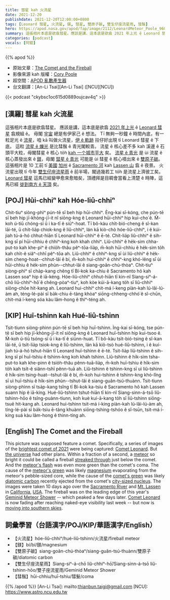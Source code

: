 ```yaml
---
title: 彗星 kah 火流星
date: 2021-12-20
publishdate: 2021-12-20T12:00:00+0800
tags: [Leonard 彗星, 火流星, 鎂, 彗星, 雙原子碳, 雙生仔座流星雨, 彗鬚]
hero: https://apod.nasa.gov/apod/fap/image/2112/LeonardMeteor_Poole_960.jpg
summary: 這張相片本底是欲翕彗星。應該是講，這本底是欲翕 2021 年上光 ê Leonard 彗星翕規組 ê。毋閣宇宙總是有伊家己 ê 想法。
categories: [podcast]
vocals: [阿錕]
---
```


{{% apod %}}

- 原始文章：[The Comet and the Fireball](https://apod.nasa.gov/apod/ap211220.html)
- 影像來源 kah 版權：[Cory Poole](mailto:corypoole@gmail.com)
- 超空間：[APOD 亂數產生器](https://apod.nasa.gov/apod/random_apod.html)
- 台文翻譯：[An-Li Tsai][An-Li Tsai] ([NCU][NCU])

{{< podcast "ckybsc1oc615d0889oujcav4q" >}}

## [漢羅] 彗星 kah 火流星
這張相片本底是欲翕彗星。
應該是講，這本底是欲翕 [2021 年上光][brightest comet of 2021] ê [Leonard 彗星][Comet Leonard] 翕規組 ê。
毋閣 [宇宙][the universe] 總是有伊家己 ê 想法。
Tī 無夠一秒鐘 ê 時間內底，有一粒足光 ê [流星][meteor]，咱 kā 叫做火流星，[伊 ê 軌跡][streaked through] 拄仔好出現 tī Leonard 彗星 ê 下底。
這粒 [流星 ê 爍光][meteor's flash t] 是比彗鬚 ê 青光閣較青。
流星 ê 核心差不多 kah 溪邊 ê 石頭平大粒，毋閣彗星 ê 核心 to̍h [kah 一个城市平大][city-sized nucleus] 矣。
[流星 ê 青光][meteor's green] 是 ùi 流星 ê 核心蒸發出來 ê [鎂][magnesium]，毋閣 [彗星 ê 青光][comet's green] 可能是 ùi 彗星 ê 核心噴出來 ê [雙原子碳][diatomic carbon]。
這張相片是 10 工前 tī [美國][USA] [加州][California] ê [Sacramento 河][Sacramento River] kah [Lassen 山][Mt. Lassen] 翕 ê 夜景。
火流星出現 tī 今年 [雙生仔座流星雨][Geminid Meteor Shower t] ê 前半場，閣過幾若工 to̍h 是流星上濟彼工矣。
[Leonard 彗星][Comet Leonard] 這馬已經變甲愈來愈暗矣，頂禮拜是目睭會當看上清楚 ê 時陣，這馬已經 [徙到南方 ê 天頂][moving into southern skies] 矣。


## [POJ] Hūi-chhiⁿ kah Hóe-liû-chhiⁿ
Chit-tiuⁿ siòng-phìⁿ pún-tē sī beh hip hūi-chhiⁿ.
Èng-kai sī-kóng, che pún-tē sī beh hip jī-khòng-jī-it nî siōng-kng ê Leonard hūi-chhiⁿ hip kui-cho͘ ê.
M̄-koh ú-tiū chóng-sī ū i ka-tī ê siūⁿ-hoat.
Tī bô-kàu chi̍t-bió-cheng ê sî-kan lāi-té, ū chi̍t-lia̍p chiok-kng ê liû-chhiⁿ, lán kā kiò-chò hóe-liû-chhiⁿ, i ê kúi-jiah tú-á-hó chhut-hiān tī Leonard hūi-chhiⁿ ê ē-té.
Chit-lia̍p liû-chhiⁿ ê sih-kng sī pí hūi-chhiu ê chhiⁿ-kng koh khah chhiⁿ.
Liû-chhiⁿ ê he̍k-sim chha-put-to kah khe-piⁿ ê chio̍h-thâu pêⁿ-tōa-lia̍p, m̄-koh hūi-chhiu ê he̍k-sim to̍h kah chi̍t-ê siâⁿ-chhī pêⁿ-tōa ah.
Liû-chhiⁿ ê chhiⁿ-kng sī ùi liû-chhiⁿ ê he̍k-sim cheng-hoat--chhut-lâi ê bí, m̄-koh hui-chhiⁿ ê chhiⁿ-kng khó-lêng sī ùi hūi-chhiu ê he̍k-sim phùn--chhut-lâi ê siang-goân-chú-thòaⁿ.
Chit-tiuⁿ siòng-phìⁿ sī cha̍p-kang chêng tī Bí-kok ka-chiu ê Sacramento hô kah Lassen soaⁿ hip ê iā-kéng.
Hóe-liû-chhiⁿ chhut-hiān tī kin-nî Siang-siⁿ-á-chō liû-chhiⁿ-hō͘ ê chêng-pòaⁿ-tiuⁿ, koh kòe kúi-ā-kang to̍h sī liû-chhiⁿ siōng-chōe hit-kang ah.
Leonard hui-chhiⁿ chit-má í-keng piàn-kah lú-lâi-lú-àm ah, téng-lé-pài sī ba̍k-chiu ē-tàng khòaⁿ siōng-chheng-chhó͘ ê sî-chūn, chit-má í-keng sóa kàu lâm-hong ê thiⁿ-téng ah.

## [KIP] Huī-tshinn kah Hué-liû-tshinn
Tsit-tiunn siòng-phìnn pún-tē sī beh hip huī-tshinn.
Ìng-kai sī-kóng, tse pún-tē sī beh hip jī-khòng-jī-it nî siōng-kng ê Leonard huī-tshinn hip kui-tsoo ê.
M̄-koh ú-tiū tsóng-sī ū i ka-tī ê siūnn-huat.
Tī bô-kàu tsi̍t-bió-tsing ê sî-kan lāi-té, ū tsi̍t-lia̍p tsiok-kng ê liû-tshinn, lán kā kiò-tsò hué-liû-tshinn, i ê kuí-jiah tú-á-hó tshut-hiān tī Leonard huī-tshinn ê ē-té.
Tsit-lia̍p liû-tshinn ê sih-kng sī pí huī-tshiu ê tshinn-kng koh khah tshinn.
Liû-tshinn ê hi̍k-sim tsha-put-to kah khe-pinn ê tsio̍h-thâu pênn-tuā-lia̍p, m̄-koh huī-tshiu ê hi̍k-sim to̍h kah tsi̍t-ê siânn-tshī pênn-tuā ah.
Liû-tshinn ê tshinn-kng sī uì liû-tshinn ê hi̍k-sim tsing-huat--tshut-lâi ê bí, m̄-koh hui-tshinn ê tshinn-kng khó-lîng sī uì huī-tshiu ê hi̍k-sim phùn--tshut-lâi ê siang-guân-tsú-thuànn.
Tsit-tiunn siòng-phìnn sī tsa̍p-kang tsîng tī Bí-kok ka-tsiu ê Sacramento hô kah Lassen suann hip ê iā-kíng.
Hué-liû-tshinn tshut-hiān tī kin-nî Siang-sinn-á-tsō liû-tshinn-hōo ê tsîng-puànn-tiunn, koh kuè kuí-ā-kang to̍h sī liû-tshinn siōng-tsuē hit-kang ah.
Leonard hui-tshinn tsit-má í-king piàn-kah lú-lâi-lú-àm ah, tíng-lé-pài sī ba̍k-tsiu ē-tàng khuànn siōng-tshing-tshóo ê sî-tsūn, tsit-má í-king suá kàu lâm-hong ê thinn-tíng ah.

## [English] The Comet and the Fireball
This picture was supposed feature a comet.
Specifically, a series of images of the [brightest comet of 2021][brightest comet of 2021] were being captured: [Comet Leonard][Comet Leonard].
But [the universe][the universe] had other plans.
Within a fraction of a second, a [meteor][meteor] so bright it could be called a fireball [streaked through][streaked through] just below the comet.
And the [meteor's flash][meteor's flash e] was even more green than the comet's coma.
The cause of the [meteor's green][meteor's green] was likely [magnesium][magnesium] evaporating from the meteor's pebble-sized core, while the cause of the [comet's green][comet's green] was likely [diatomic carbon][diatomic carbon] recently ejected from the comet's [city-sized nucleus][city-sized nucleus].
The images were taken 10 days ago over the [Sacramento River][Sacramento River] and [Mt. Lassen][Mt. Lassen] in [California][California], [USA][USA].
The fireball was on the leading edge of this year's [Geminid Meteor Shower][Geminid Meteor Shower e] -- which peaked a few days later.
[Comet Leonard][Comet Leonard] is now fading after reaching naked-eye visibility last week -- but now is [moving into southern skies][moving into southern skies].

## 詞彙學習（台語漢字/POJ/KIP/華語漢字/English）
- 【火流星】hóe-liû-chhiⁿ/hué-liû-tshinn/火流星/fireball meteor
- 【鎂】bí/bí/鎂/magnesium
- 【雙原子碳】siang-goân-chú-thòaⁿ/siang-guân-tsú-thuànn/雙原子碳/diatomic carbon
- 【雙生仔座流星雨】Siang-siⁿ-á-chō liû-chhiⁿ-hō͘/Siang-sinn-á-tsō liû-tshinn-hōo/雙子座流星雨/Geminid Meteor Shower
- 【彗鬚】hūi-chhiu/huī-tshiu/彗髮/coma


{{% /apod %}}
[An-Li Tsai]: mailto:thianbun.taigi@gmail.com
[NCU]: https://www.astro.ncu.edu.tw


[brightest comet of 2021]:https://www.facebook.com/media/set/?set=a.4214632848640902&type=3
[Comet Leonard]:https://en.wikipedia.org/wiki/C/2021_A1_(Leonard)
[the universe]:https://apod.nasa.gov/apod/ap000101.html
[meteor]:https://solarsystem.nasa.gov/asteroids-comets-and-meteors/meteors-and-meteorites/overview/
[streaked through]:https://i1.wp.com/theverybesttop10.com/wp-content/uploads/2014/01/Top-10-Best-Images-of-Surprised-Cats-4.jpeg
[meteor's flash e]:https://apod.nasa.gov/apod/ap210315.html
[meteor's flash t]:https://apod.tw/daily/20210315/
[meteor's green]:https://en.wikipedia.org/wiki/Meteoroid#Colours
[magnesium]:https://periodic.lanl.gov/12.shtml
[comet's green]:https://www.cloudynights.com/topic/406505-green-in-comets-is-not-cn-cyanogen/
[diatomic carbon]:https://en.wikipedia.org/wiki/Diatomic_carbon
[city-sized nucleus]:https://www.mentalfloss.com/article/60082/rosettas-comet-compared-los-angeles
[Sacramento River]:https://youtu.be/CDgOFPuDRlU
[Mt. Lassen]:https://youtu.be/ttbxcarLYQQ?t=20
[California]:https://en.wikipedia.org/wiki/California
[USA]:https://en.wikipedia.org/wiki/United_States
[Geminid Meteor Shower e]:https://apod.nasa.gov/apod/ap211216.html
[Geminid Meteor Shower t]:https://apod.tw/daily/20211216/
[Comet Leonard]:https://theskylive.com/how-bright-is-cometleonard
[moving into southern skies]:https://en.wikipedia.org/wiki/C/2021_A1_(Leonard)#/media/File:Animation_of_C%EF%BC%8F2021_A1's_orbit_around_Sun_-_2021_close_approach.gif
